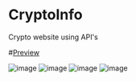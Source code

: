 # CryptoInfo
Crypto website using API's

#[Preview](https://ofeksabag.github.io/CryptoInfo/)

![image](https://ibb.co/MkvF54f)
![image](https://ibb.co/sJKM7Dz)
![image](https://ibb.co/T1QhM9b)
![image](https://ibb.co/vPFbxzB)
